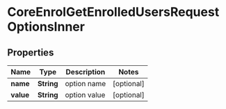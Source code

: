

# CoreEnrolGetEnrolledUsersRequestOptionsInner


## Properties

| Name | Type | Description | Notes |
|------------ | ------------- | ------------- | -------------|
|**name** | **String** | option name |  [optional] |
|**value** | **String** | option value |  [optional] |



